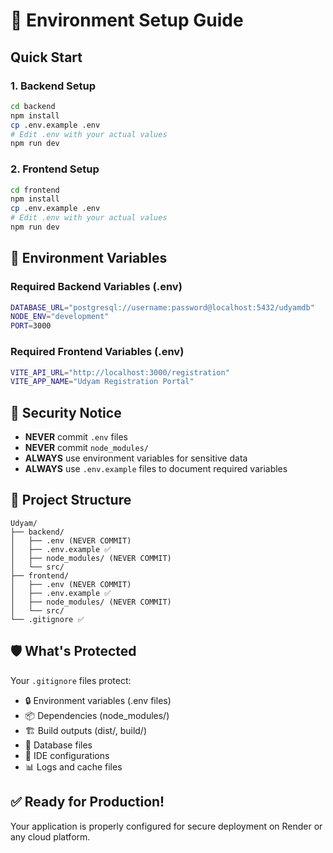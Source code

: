 # 🚀 Environment Setup Guide

## Quick Start

### 1. Backend Setup

```bash
cd backend
npm install
cp .env.example .env
# Edit .env with your actual values
npm run dev
```

### 2. Frontend Setup

```bash
cd frontend
npm install
cp .env.example .env
# Edit .env with your actual values
npm run dev
```

## 🔐 Environment Variables

### Required Backend Variables (.env)

```bash
DATABASE_URL="postgresql://username:password@localhost:5432/udyamdb"
NODE_ENV="development"
PORT=3000
```

### Required Frontend Variables (.env)

```bash
VITE_API_URL="http://localhost:3000/registration"
VITE_APP_NAME="Udyam Registration Portal"
```

## 🚨 Security Notice

- **NEVER** commit `.env` files
- **NEVER** commit `node_modules/`
- **ALWAYS** use environment variables for sensitive data
- **ALWAYS** use `.env.example` files to document required variables

## 📂 Project Structure

```
Udyam/
├── backend/
│   ├── .env (NEVER COMMIT)
│   ├── .env.example ✅
│   ├── node_modules/ (NEVER COMMIT)
│   └── src/
├── frontend/
│   ├── .env (NEVER COMMIT)
│   ├── .env.example ✅
│   ├── node_modules/ (NEVER COMMIT)
│   └── src/
└── .gitignore ✅
```

## 🛡️ What's Protected

Your `.gitignore` files protect:

- 🔒 Environment variables (.env files)
- 📦 Dependencies (node_modules/)
- 🏗️ Build outputs (dist/, build/)
- 💾 Database files
- 🔧 IDE configurations
- 📊 Logs and cache files

## ✅ Ready for Production!

Your application is properly configured for secure deployment on Render or any cloud platform.
